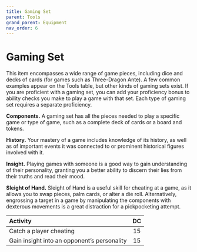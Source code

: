```yaml
---
title: Gaming Set
parent: Tools
grand_parent: Equipment
nav_order: 6
---
```


# Gaming Set
This item encompasses a wide range of game pieces, including dice and decks of cards (for games such as Three-Dragon Ante). A few common examples appear on the Tools table, but other kinds of gaming sets exist. If you are proficient with a gaming set, you can add your proficiency bonus to ability checks you make to play a game with that set. Each type of gaming set requires a separate proficiency.

**Components.** A gaming set has all the pieces needed to play a specific game or type of game, such as a complete deck of cards or a board and tokens.

**History.** Your mastery of a game includes knowledge of its history, as well as of important events it was connected to or prominent historical figures involved with it.

**Insight.** Playing games with someone is a good way to gain understanding of their personality, granting you a better ability to discern their lies from their truths and read their mood.

**Sleight of Hand.** Sleight of Hand is a useful skill for cheating at a game, as it allows you to swap pieces, palm cards, or alter a die roll. Alternatively, engrossing a target in a game by manipulating the components with dexterous movements is a great distraction for a pickpocketing attempt.

| Activity | DC |
|:---------|:--:|
| Catch a player cheating | 15 |
| Gain insight into an opponent’s personality | 15 |
